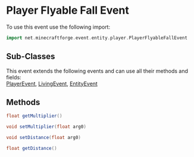 # Player Flyable Fall Event

To use this event use the following import:
```groovy
import net.minecraftforge.event.entity.player.PlayerFlyableFallEvent
```

## Sub-Classes
This event extends the following events and can use all their methods and fields: <br>
[PlayerEvent](player_event/player_event.md), [LivingEvent](living_event/living_event.md), [EntityEvent](entity_event/entity_event.md)

## Methods
```groovy
float getMultiplier()
```

```groovy
void setMultiplier(float arg0)
```

```groovy
void setDistance(float arg0)
```

```groovy
float getDistance()
```
